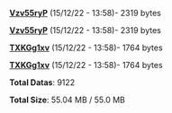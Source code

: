 [**Vzv55ryP**](/data/Vzv55ryP.txt) (15/12/22 - 13:58)- 2319 bytes

[**Vzv55ryP**](/data/Vzv55ryP.txt) (15/12/22 - 13:58)- 2319 bytes

[**TXKGg1xv**](/data/TXKGg1xv.txt) (15/12/22 - 13:58)- 1764 bytes

[**TXKGg1xv**](/data/TXKGg1xv.txt) (15/12/22 - 13:58)- 1764 bytes

**Total Datas**: 9122

**Total Size**: 55.04 MB / 55.0 MB